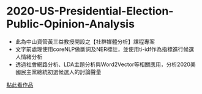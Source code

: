 # 2020-US-Presidential-Election-Public-Opinion-Analysis

+ 此為中山資管黃三益教授開設之【社群媒體分析】課程專案
+ 文字前處理使用coreNLP做斷詞及NER標註，並使用ti-idf作為指標進行候選人情緒分析
+ 透過社會網路分析、LDA主題分析與Word2Vector等相關應用，分析2020美國民主黨總統初選候選人的討論聲量

[點此看作品](https://rpubs.com/RitaTang/usa_2020election)
